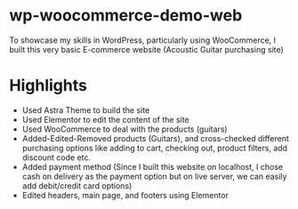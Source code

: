 # wp-woocommerce-demo-web
To showcase my skills in WordPress, particularly using WooCommerce, I built this very basic E-commerce website (Acoustic Guitar purchasing site)

# Highlights
- Used Astra Theme to build the site
- Used Elementor to edit the content of the site
- Used WooCommerce to deal with the products (guitars)
- Added-Edited-Removed products (Guitars), and cross-checked different purchasing options like adding to cart, checking out, product filters, add discount code etc.
- Added payment method (Since I built this website on localhost, I chose cash on delivery as the payment option but on live server, we can easily add debit/credit card options)
- Edited headers, main page, and footers using Elementor

